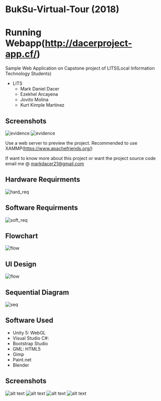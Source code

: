 # BukSu-Virtual-Tour (2018) 
# Running Webapp(http://dacerproject-app.cf/)
Sample Web Application on Capstone project of LITS(Local Information Technology Students)
* LITS
  * Mark Daniel Dacer
  * Ezekhel Arcayena
  * Jovito Molina
  * Kurt Kimple Martinez

## Screenshots
![evidence](/images/ezgif.com-video-to-gif.gif) ![evidence](/images/ezgif.com-video-to-gif(1).gif)

Use a web server to preview the project. Recommended to use XAMMP(https://www.apachefriends.org/)

If want to know more about this project or want the project source code email me @ markdacer21@gmail.com

## Hardware Requirments
![hard_req](/images/hardware_requirments.JPG)

## Software Requirments
![soft_req](/images/software_requirments.JPG)

## Flowchart
![flow](/images/Flowchart_.JPG)

## UI Design
![flow](/images/UI_Design.JPG)

## Sequential Diagram
![seq](/images/Sequential_Diagram.JPG)

## Software Used
  * Unity 5: WebGL
  * Visual Studio C#:
  * Bootstrap Studio
  * GML: HTML5
  * Gimp
  * Paint.net
  * Blender
## Screenshots
![alt text](https://raw.githubusercontent.com/Jaeger47/BukSu-Virtual-Tour/main/screenshots/BVT_1.png "1")
![alt text](https://raw.githubusercontent.com/Jaeger47/BukSu-Virtual-Tour/main/screenshots/BVT_2.png "2")
![alt text](https://raw.githubusercontent.com/Jaeger47/BukSu-Virtual-Tour/main/screenshots/BVT_3.png "3")
![alt text](https://raw.githubusercontent.com/Jaeger47/BukSu-Virtual-Tour/main/screenshots/BVT_4.png "4")
